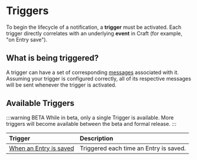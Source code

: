 # Triggers

To begin the lifecycle of a notification, a **trigger** must be activated. Each trigger directly correlates with an underlying **event** in Craft (for example, "on Entry save").

## What is being triggered?

A trigger can have a set of corresponding [messages](/messages/) associated with it. Assuming your trigger is configured correctly, all of its respective messages will be sent whenever the trigger is activated.

## Available Triggers

:::warning BETA
While in beta, only a single Trigger is available. More triggers will become available between the beta and formal release.
:::

| Trigger | Description
|:--------|:------------
| [When an Entry is saved](/triggers/on-entry-save/) | Triggered each time an Entry is saved.
